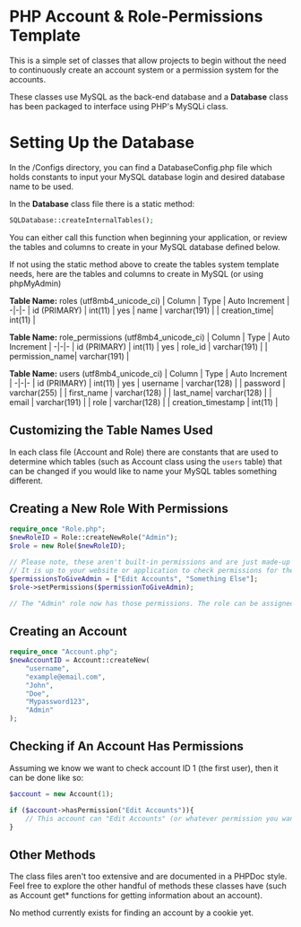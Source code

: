 # PHP Account & Role-Permissions Template
This is a simple set of classes that allow projects to begin without the need to continuously create an account system or a permission system for the accounts.

These classes use MySQL as the back-end database and a **Database** class has been packaged to interface using PHP's MySQLi class.


# Setting Up the Database
In the /Configs directory, you can find a DatabaseConfig.php file which holds constants to input your MySQL database login and desired database name to be used.

In the **Database** class file there is a static method:

```php
SQLDatabase::createInternalTables();
```

You can either call this function when beginning your application, or review the tables and columns to create in your MySQL database defined below.

If not using the static method above to create the tables system template needs, here are the tables and columns to create in MySQL (or using phpMyAdmin)

**Table Name:** roles (utf8mb4_unicode_ci)
| Column | Type | Auto Increment |
-|-|-
| id (PRIMARY) | int(11) | yes
| name | varchar(191) |
| creation_time| int(11) |

**Table Name:** role_permissions (utf8mb4_unicode_ci)
| Column | Type | Auto Increment |
-|-|-
| id (PRIMARY) | int(11) | yes
| role_id | varchar(191) |
| permission_name| varchar(191) |

**Table Name:** users (utf8mb4_unicode_ci)
| Column | Type | Auto Increment |
-|-|-
| id (PRIMARY) | int(11) | yes
| username | varchar(128) |
| password | varchar(255) |
| first_name | varchar(128) |
| last_name| varchar(128) |
| email | varchar(191) |
| role | varchar(128) |
| creation_timestamp | int(11) |

## Customizing the Table Names Used

In each class file (Account and Role) there are constants that are used to determine which tables (such as Account class using the `users` table) that can be changed if you would like to name your MySQL tables something different.

## Creating a New Role With Permissions

```php
require_once "Role.php";
$newRoleID = Role::createNewRole("Admin");
$role = new Role($newRoleID);

// Please note, these aren't built-in permissions and are just made-up for this example
// It is up to your website or application to check permissions for the features you make
$permissionsToGiveAdmin = ["Edit Accounts", "Something Else"];
$role->setPermissions($permissionToGiveAdmin);

// The "Admin" role now has those permissions. The role can be assigned to accounts now.
```

## Creating an Account

```php
require_once "Account.php";
$newAccountID = Account::createNew(
	"username",
	"example@email.com",
	"John",
	"Doe",
	"Mypassword123",
	"Admin"
);
```

## Checking if An Account Has Permissions

Assuming we know we want to check account ID 1 (the first user), then it can be done like so:
```php
$account = new Account(1);

if ($account->hasPermission("Edit Accounts")){
	// This account can "Edit Accounts" (or whatever permission you want)
}
```

## Other Methods

The class files aren't too extensive and are documented in a PHPDoc style. Feel free to explore the other handful of methods these classes have (such as Account get* functions for getting information about an account).

No method currently exists for finding an account by a cookie yet.
